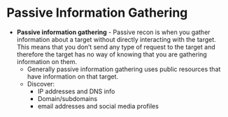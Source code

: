 # Passive Information Gathering

* **Passive information gathering** - Passive recon is when you gather information about a target without directly interacting with the target. This means that you don’t send any type of request to the target and therefore the target has no way of knowing that you are gathering information on them.
  * Generally passive information gathering uses public resources that have information on that target.
  * Discover:
    * IP addresses and DNS info
    * Domain/subdomains
    * email addresses and social media profiles
